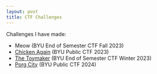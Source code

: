 ```yaml
---
layout: post
title: CTF Challenges
---
```


Challenges I have made:
- Meow (BYU End of Semester CTF Fall 2023)
- [Chicken Again](https://github.com/BYU-CSA/BYUCTF-2023/tree/main/chicken-again) (BYU Public CTF 2023)
- [The Toymaker](https://github.com/BYU-CSA/old-ctf-challenges/tree/master/forensics-steganography/thetoymaker) (BYU End of Semester CTF Winter 2023)
- [Porg City](https://github.com/BYU-CSA/BYUCTF-2024-Public/tree/main/misc/porg-city) (BYU Public CTF 2024)
